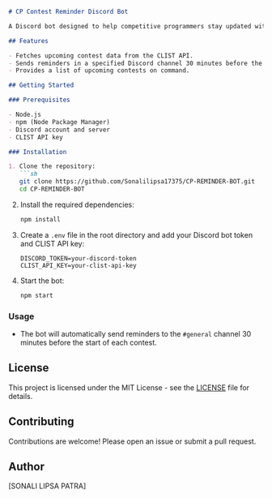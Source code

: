 

```markdown
# CP Contest Reminder Discord Bot

A Discord bot designed to help competitive programmers stay updated with upcoming contests. This bot uses the CLIST API to fetch contest data and sends reminders 30 minutes before the contest starts.

## Features

- Fetches upcoming contest data from the CLIST API.
- Sends reminders in a specified Discord channel 30 minutes before the contest begins.
- Provides a list of upcoming contests on command.

## Getting Started

### Prerequisites

- Node.js
- npm (Node Package Manager)
- Discord account and server
- CLIST API key

### Installation

1. Clone the repository:
   ```sh
   git clone https://github.com/Sonalilipsa17375/CP-REMINDER-BOT.git
   cd CP-REMINDER-BOT
   ```

2. Install the required dependencies:
   ```sh
   npm install
   ```

3. Create a `.env` file in the root directory and add your Discord bot token and CLIST API key:
   ```env
   DISCORD_TOKEN=your-discord-token
   CLIST_API_KEY=your-clist-api-key
   ```

4. Start the bot:
   ```sh
   npm start
   ```

### Usage

- The bot will automatically send reminders to the `#general` channel 30 minutes before the start of each contest.

## License

This project is licensed under the MIT License - see the [LICENSE](LICENSE) file for details.

## Contributing

Contributions are welcome! Please open an issue or submit a pull request.

## Author

[SONALI LIPSA PATRA]

```

